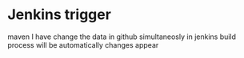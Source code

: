 # Jenkins trigger
maven
I have change the data in github simultaneosly in jenkins build process will be automatically changes appear
